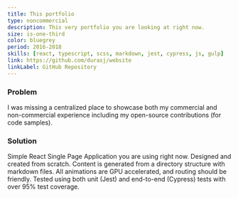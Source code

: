 ```yaml
---
title: This portfolio
type: noncommercial
description: This very portfolio you are looking at right now.
size: is-one-third
color: bluegrey
period: 2016-2018
skills: [react, typescript, scss, markdown, jest, cypress, js, gulp]
link: https://github.com/durasj/website
linkLabel: GitHub Repository
---
```


### Problem

I was missing a centralized place to showcase both my commercial and non-commercial experience including my open-source contributions (for code samples).

### Solution

Simple React Single Page Application you are using right now. Designed and created from scratch. Content is generated from a directory structure with markdown files. All animations are GPU accelerated, and routing should be friendly. Tested using both unit (Jest) and end-to-end (Cypress) tests with over 95% test coverage.